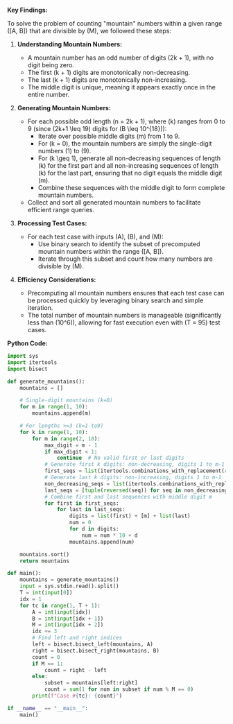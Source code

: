 **Key Findings:**

To solve the problem of counting "mountain" numbers within a given range \([A, B]\) that are divisible by \(M\), we followed these steps:

1. **Understanding Mountain Numbers:**
   - A mountain number has an odd number of digits \(2k + 1\), with no digit being zero.
   - The first \(k + 1\) digits are monotonically non-decreasing.
   - The last \(k + 1\) digits are monotonically non-increasing.
   - The middle digit is unique, meaning it appears exactly once in the entire number.

2. **Generating Mountain Numbers:**
   - For each possible odd length \(n = 2k + 1\), where \(k\) ranges from 0 to 9 (since \(2k+1 \leq 19\) digits for \(B \leq 10^{18}\)):
     - Iterate over possible middle digits \(m\) from 1 to 9.
     - For \(k = 0\), the mountain numbers are simply the single-digit numbers \(1\) to \(9\).
     - For \(k \geq 1\), generate all non-decreasing sequences of length \(k\) for the first part and all non-increasing sequences of length \(k\) for the last part, ensuring that no digit equals the middle digit \(m\).
     - Combine these sequences with the middle digit to form complete mountain numbers.
   - Collect and sort all generated mountain numbers to facilitate efficient range queries.

3. **Processing Test Cases:**
   - For each test case with inputs \(A\), \(B\), and \(M\):
     - Use binary search to identify the subset of precomputed mountain numbers within the range \([A, B]\).
     - Iterate through this subset and count how many numbers are divisible by \(M\).

4. **Efficiency Considerations:**
   - Precomputing all mountain numbers ensures that each test case can be processed quickly by leveraging binary search and simple iteration.
   - The total number of mountain numbers is manageable (significantly less than \(10^6\)), allowing for fast execution even with \(T = 95\) test cases.

**Python Code:**

```python
import sys
import itertools
import bisect

def generate_mountains():
    mountains = []

    # Single-digit mountains (k=0)
    for m in range(1, 10):
        mountains.append(m)

    # For lengths >=3 (k=1 to9)
    for k in range(1, 10):
        for m in range(2, 10):
            max_digit = m - 1
            if max_digit < 1:
                continue  # No valid first or last digits
            # Generate first k digits: non-decreasing, digits 1 to m-1
            first_seqs = list(itertools.combinations_with_replacement(range(1, max_digit + 1), k))
            # Generate last k digits: non-increasing, digits 1 to m-1
            non_decreasing_seqs = list(itertools.combinations_with_replacement(range(1, max_digit + 1), k))
            last_seqs = [tuple(reversed(seq)) for seq in non_decreasing_seqs]
            # Combine first and last sequences with middle digit m
            for first in first_seqs:
                for last in last_seqs:
                    digits = list(first) + [m] + list(last)
                    num = 0
                    for d in digits:
                        num = num * 10 + d
                    mountains.append(num)

    mountains.sort()
    return mountains

def main():
    mountains = generate_mountains()
    input = sys.stdin.read().split()
    T = int(input[0])
    idx = 1
    for tc in range(1, T + 1):
        A = int(input[idx])
        B = int(input[idx + 1])
        M = int(input[idx + 2])
        idx += 3
        # Find left and right indices
        left = bisect.bisect_left(mountains, A)
        right = bisect.bisect_right(mountains, B)
        count = 0
        if M == 1:
            count = right - left
        else:
            subset = mountains[left:right]
            count = sum(1 for num in subset if num % M == 0)
        print(f"Case #{tc}: {count}")

if __name__ == "__main__":
    main()
```
